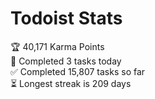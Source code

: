 
# Todoist Stats

<!-- TODO-IST:START -->
🏆  40,171 Karma Points           
🌸  Completed 3 tasks today           
✅  Completed 15,807 tasks so far           
⏳  Longest streak is 209 days
<!-- TODO-IST:END -->
